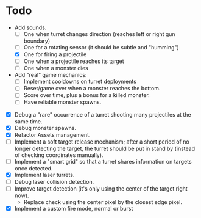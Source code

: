 # Todo
* Add sounds.
  * [ ] One when turret changes direction (reaches left or right gun boundary)
  * [ ] One for a rotating sensor (it should be subtle and "humming")
  * [x] One for firing a projectile
  * [ ] One when a projectile reaches its target
  * [ ] One when a monster dies
* Add "real" game mechanics:
  * [ ] Implement cooldowns on turret deployments
  * [ ] Reset/game over when a monster reaches the bottom.
  * [ ] Score over time, plus a bonus for a killed monster.
  * [ ] Have reliable monster spawns.
* [x] Debug a "rare" occurrence of a turret shooting many projectiles at the same time.
* [x] Debug monster spawns.
* [x] Refactor Assets management.
* [ ] Implement a soft target release mechanism; after a short period of no longer detecting the target, the turret should be put in stand by (instead of checking coordinates manually).
* [ ] Implement a "smart grid" so that a turret shares information on targets once detected.
* [x] Implement laser turrets.
* [ ] Debug laser collision detection.
* [ ] Improve target detection (it's only using the center of the target right now).
  * Replace check using the center pixel by the closest edge pixel.
* [x] Implement a custom fire mode, normal or burst
